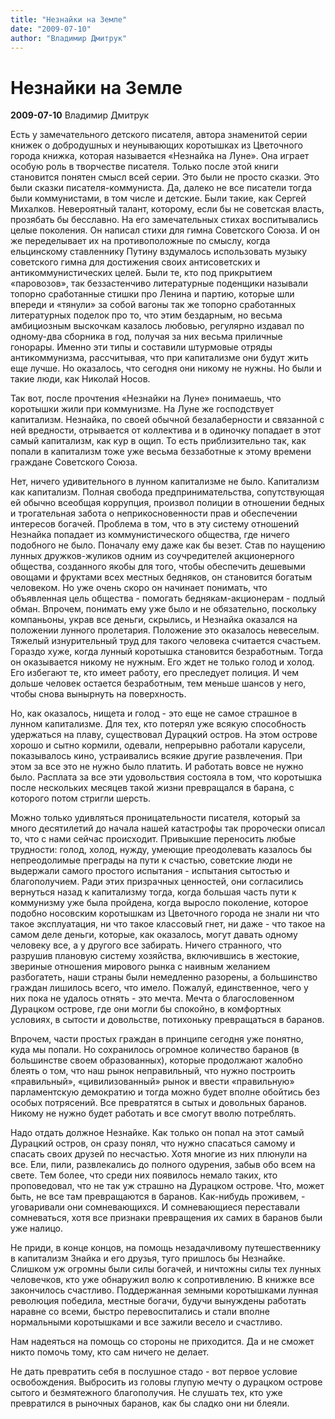 ```yaml
---
title: "Незнайки на Земле"
date: "2009-07-10"
author: "Владимир Дмитрук"
---
```


# Незнайки на Земле

**2009-07-10** Владимир Дмитрук

Есть у замечательного детского писателя, автора знаменитой серии книжек о добродушных и неунывающих коротышках из Цветочного города книжка, которая называется «Незнайка на Луне». Она играет особую роль в творчестве писателя. Только после этой книги становится понятен смысл всей серии. Это были не просто сказки. Это были сказки писателя-коммуниста. Да, далеко не все писатели тогда были коммунистами, в том числе и детские. Были такие, как Сергей Михалков. Невероятный талант, которому, если бы не советская власть, прозябать бы бесславно. На его замечательных стихах воспитывались целые поколения. Он написал стихи для гимна Советского Союза. И он же переделывает их на противоположные по смыслу, когда ельцинскому ставленнику Путину вздумалось использовать музыку советского гимна для достижения своих антисоветских и антикоммунистических целей. Были те, кто под прикрытием «паровозов», так беззастенчиво литературные поденщики называли топорно сработанные стишки про Ленина и партию, которые шли впереди и «тянули» за собой вагоны так же топорно сработанных литературных поделок про то, что этим бездарным, но весьма амбициозным выскочкам казалось любовью, регулярно издавал по одному-два сборника в год, получая за них весьма приличные гонорары. Именно эти типы и составили штурмовые отряды антикоммунизма, рассчитывая, что при капитализме они будут жить еще лучше. Но оказалось, что сегодня они никому не нужны. Но были и такие люди, как Николай Носов.

Так вот, после прочтения «Незнайки на Луне» понимаешь, что коротышки жили при коммунизме. На Луне же господствует капитализм. Незнайка, по своей обычной безалаберности и связанной с ней вредности, отрывается от коллектива и в одиночку попадает в этот самый капитализм, как кур в ощип. То есть приблизительно так, как попали в капитализм тоже уже весьма беззаботные к этому времени граждане Советского Союза.

Нет, ничего удивительного в лунном капитализме не было. Капитализм как капитализм. Полная свобода предпринимательства, сопутствующая ей обычно всеобщая коррупция, произвол полиции в отношении бедных и трогательная забота о неприкосновенности прав и обеспечении интересов богачей. Проблема в том, что в эту систему отношений Незнайка попадает из коммунистического общества, где ничего подобного не было. Поначалу ему даже как бы везет. Став по наущению лунных дружков-жуликов одним из соучредителей акционерного общества, созданного якобы для того, чтобы обеспечить дешевыми овощами и фруктами всех местных бедняков, он становится богатым человеком. Но уже очень скоро он начинает понимать, что объявленная цель общества - помогать беднякам-акционерам - подлый обман. Впрочем, понимать ему уже было и не обязательно, поскольку компаньоны, украв все деньги, скрылись, и Незнайка оказался на положении лунного пролетария. Положение это оказалось невеселым. Тяжелый изнурительный труд для такого человека считается счастьем. Гораздо хуже, когда лунный коротышка становится безработным. Тогда он оказывается никому не нужным. Его ждет не только голод и холод. Его избегают те, кто имеет работу, его преследует полиция. И чем дольше человек остается безработным, тем меньше шансов у него, чтобы снова вынырнуть на поверхность.

Но, как оказалось, нищета и голод - это еще не самое страшное в лунном капитализме. Для тех, кто потерял уже всякую способность удержаться на плаву, существовал Дурацкий остров. На этом острове хорошо и сытно кормили, одевали, непрерывно работали карусели, показывалось кино, устраивались всякие другие развлечения. При этом за все это не нужно было платить. И работать вовсе не нужно было. Расплата за все эти удовольствия состояла в том, что коротышка после нескольких месяцев такой жизни превращался в барана, с которого потом стригли шерсть.

Можно только удивляться проницательности писателя, который за много десятилетий до начала нашей катастрофы так пророчески описал то, что с нами сейчас происходит. Привыкшие переносить любые трудности: голод, холод, нужду, умеющие преодолевать казалось бы непреодолимые преграды на пути к счастью, советские люди не выдержали самого простого испытания - испытания сытостью и благополучием. Ради этих призрачных ценностей, они согласились вернуться назад к капитализму тогда, когда большая часть пути к коммунизму уже была пройдена, когда выросло поколение, которое подобно носовским коротышкам из Цветочного города не знали ни что такое эксплуатация, ни что такое классовый гнет, ни даже - что такое на самом деле деньги, которые, как оказалось, могут давать одному человеку все, а у другого все забирать. Ничего странного, что разрушив плановую систему хозяйства, включившись в жестокие, звериные отношения мирового рынка с наивным желанием разбогатеть, наши страны были немедленно разорены, а большинство граждан лишилось всего, что имело. Пожалуй, единственное, чего у них пока не удалось отнять - это мечта. Мечта о благословенном Дурацком острове, где они могли бы спокойно, в комфортных условиях, в сытости и довольстве, потихоньку превращаться в баранов.

Впрочем, части простых граждан в принципе сегодня уже понятно, куда мы попали. Но сохранилось огромное количество баранов (в большинстве своем образованных), которые продолжают жалобно блеять о том, что наш рынок неправильный, что нужно построить «правильный», «цивилизованный» рынок и ввести «правильную» парламентскую демократию и тогда можно будет вполне обойтись без особых потрясений. Все превратятся в сытых и довольных баранов. Никому не нужно будет работать и все смогут вволю потреблять.

Надо отдать должное Незнайке. Как только он попал на этот самый Дурацкий остров, он сразу понял, что нужно спасаться самому и спасать своих друзей по несчастью. Хотя многие из них плюнули на все. Ели, пили, развлекались до полного одурения, забыв обо всем на свете. Тем более, что среди них появилось немало таких, кто проповедовал, что не так уж страшно на Дурацком острове. Что, может быть, не все там превращаются в баранов. Как-нибудь проживем, - уговаривали они сомневающихся. И сомневающиеся переставали сомневаться, хотя все признаки превращения их самих в баранов были уже налицо.

Не приди, в конце концов, на помощь незадачливому путешественнику в капитализм Знайка и его друзья, туго пришлось бы Незнайке. Слишком уж огромны были силы богачей, и ничтожны силы тех лунных человечков, кто уже обнаружил волю к сопротивлению. В книжке все закончилось счастливо. Поддержанная земными коротышками лунная революция победила, местные богачи, будучи вынуждены работать наравне со всеми, быстро перевоспитались и стали вполне нормальными коротышками и все зажили весело и счастливо.

Нам надеяться на помощь со стороны не приходится. Да и не сможет никто помочь тому, кто сам ничего не делает.

Не дать превратить себя в послушное стадо - вот первое условие освобождения. Выбросить из головы глупую мечту о дурацком острове сытого и безмятежного благополучия. Не слушать тех, кто уже превратился в рыночных баранов, как бы сладко они ни блеяли.